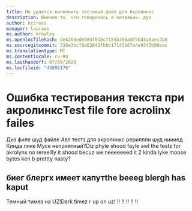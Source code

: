 ```yaml
---
title: Не удается выполнить тестовый файл для Акролинкс
description: Именно то, что говорилось в названии. дух
author: kccross
manager: laurawi
ms.author: krowley
ms.openlocfilehash: de426ded6984f018cf155b306adf5bd3a6aec3b8
ms.sourcegitcommit: 338e3bcf0a62842fbbb17145b67a4a93f3b90aac
ms.translationtype: MT
ms.contentlocale: ru-RU
ms.lasthandoff: 07/09/2020
ms.locfileid: "45091176"
---
```

# <a name="test-file-fore-acrolinx-failes"></a><span data-ttu-id="c79e3-104">Ошибка тестирования текста при акролинкс</span><span class="sxs-lookup"><span data-stu-id="c79e3-104">Test file fore acrolinx failes</span></span>

<span data-ttu-id="c79e3-105">Диз филе шуд файле Авл тестз для акролинкс рериллли шуд ниииед Кинда лике Мусе неприятный?</span><span class="sxs-lookup"><span data-stu-id="c79e3-105">Diz phyle shood fayle awl the testz for akrolynx no rereellly it shood becuz we neeeeeeed it 2 kinda lyke moose bytes ken b prettty nasty?</span></span>

## <a name="the-beeeg-blergh-has-kaput"></a><span data-ttu-id="c79e3-106">биег блергх имеет капут</span><span class="sxs-lookup"><span data-stu-id="c79e3-106">the beeeg blergh has kaput</span></span>
<span data-ttu-id="c79e3-107">Темный тимез на UZ!</span><span class="sxs-lookup"><span data-stu-id="c79e3-107">Dark timez r up on uz!</span></span> <span data-ttu-id="c79e3-108">!</span><span class="sxs-lookup"><span data-stu-id="c79e3-108">!</span></span> <span data-ttu-id="c79e3-109">!</span><span class="sxs-lookup"><span data-stu-id="c79e3-109">!</span></span> <span data-ttu-id="c79e3-110">!</span><span class="sxs-lookup"><span data-stu-id="c79e3-110">!</span></span> <span data-ttu-id="c79e3-111">!</span><span class="sxs-lookup"><span data-stu-id="c79e3-111">!</span></span> <span data-ttu-id="c79e3-112">!</span><span class="sxs-lookup"><span data-stu-id="c79e3-112">!</span></span>
